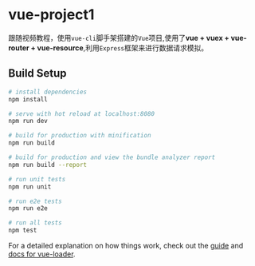 # vue-project1

跟随视频教程，使用`vue-cli`脚手架搭建的`Vue`项目,使用了**vue + vuex + vue-router + vue-resource**,利用`Express`框架来进行数据请求模拟。

## Build Setup

``` bash
# install dependencies
npm install

# serve with hot reload at localhost:8080
npm run dev

# build for production with minification
npm run build

# build for production and view the bundle analyzer report
npm run build --report

# run unit tests
npm run unit

# run e2e tests
npm run e2e

# run all tests
npm test
```

For a detailed explanation on how things work, check out the [guide](http://vuejs-templates.github.io/webpack/) and [docs for vue-loader](http://vuejs.github.io/vue-loader).
